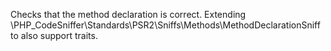 Checks that the method declaration is correct.
Extending
\PHP_CodeSniffer\Standards\PSR2\Sniffs\Methods\MethodDeclarationSniff
to also support traits.